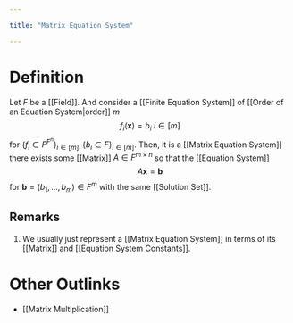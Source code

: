 ```yaml
---

title: "Matrix Equation System"

---
```

# Definition
Let $F$ be a [[Field]]. And consider a [[Finite Equation System]] of [[Order of an Equation System|order]] $m$
$$f_{i}(\mathbf{x}) = b_{i} \text{ }i \in [m]$$
for $\{f_{i} \in F^{F^{n}}\}_{i \in [m]}, \{b_{i} \in F\}_{i \in [m]}$. Then, it is a [[Matrix Equation System]] there exists some [[Matrix]] $A \in F^{m \times n}$ so that the [[Equation System]]
$$A \mathbf{x} = \mathbf{b}$$
for $\mathbf{b} = (b_{1}, \dots, b_{m}) \in F^{m}$ with the same [[Solution Set]].

## Remarks
1. We usually just represent a [[Matrix Equation System]] in terms of its [[Matrix]] and [[Equation System Constants]].

# Other Outlinks
- [[Matrix Multiplication]]